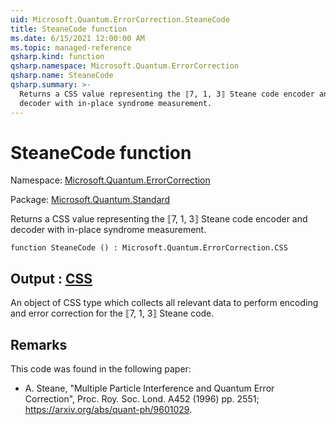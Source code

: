 ```yaml
---
uid: Microsoft.Quantum.ErrorCorrection.SteaneCode
title: SteaneCode function
ms.date: 6/15/2021 12:00:00 AM
ms.topic: managed-reference
qsharp.kind: function
qsharp.namespace: Microsoft.Quantum.ErrorCorrection
qsharp.name: SteaneCode
qsharp.summary: >-
  Returns a CSS value representing the ⟦7, 1, 3⟧ Steane code encoder and
  decoder with in-place syndrome measurement.
---
```


# SteaneCode function

Namespace: [Microsoft.Quantum.ErrorCorrection](xref:Microsoft.Quantum.ErrorCorrection)

Package: [Microsoft.Quantum.Standard](https://nuget.org/packages/Microsoft.Quantum.Standard)


Returns a CSS value representing the ⟦7, 1, 3⟧ Steane code encoder anddecoder with in-place syndrome measurement.

```qsharp
function SteaneCode () : Microsoft.Quantum.ErrorCorrection.CSS
```


## Output : [CSS](xref:Microsoft.Quantum.ErrorCorrection.CSS)

An object of CSS type which collects all relevant data to perform encoding anderror correction for the ⟦7, 1, 3⟧ Steane code.

## Remarks

This code was found in the following paper:- A. Steane, "Multiple Particle Interference and Quantum Error Correction", Proc. Roy. Soc. Lond. A452 (1996) pp. 2551; https://arxiv.org/abs/quant-ph/9601029.